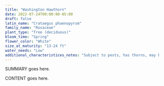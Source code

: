 ```yaml
---
title: "Washington Hawthorn"
date: 2022-07-24T00:00:00-05:00
draft: false
latin_name: "Crataegus phaenopyrum"
family_name: "Rosaceae"
plant_type: "Tree (deciduous)"
bloom_time: "Spring"
flower_color: "White"
size_at_maturity: "13-24 ft"
water_needs: "Low"
additional_characteristices_notes: "Subject to pests, has thorns, may be susceptible to fireblight."
---
```


SUMMARY goes here.

<!--more-->

CONTENT goes here.
